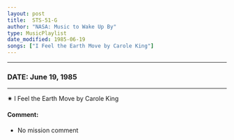 ```yaml
---
layout: post
title:  STS-51-G
author: "NASA: Music to Wake Up By"
type: MusicPlaylist
date_modified: 1985-06-19
songs: ["I Feel the Earth Move by Carole King"]
---
```


----
### DATE: June 19, 1985
----
✷ I Feel the Earth Move by Carole King

#### Comment:
* No mission comment



<br/>
<center>
	<a target="_blank"
	   href="https://twitter.com/intent/tweet?hashtags=Space,NASA,Playlist,NASAWakeupCalls,SpaceProgram&text={{ page.author}}, '{{ page.songs.first }}' {{ page.title }}, {{ page.date | date: '%B %d, %Y' }}. {{ site.url }}{{ page.url }}&via=nasawakeupcalls"><i class="fab fa-twitter" alt="Tweet this page" style="font-size: 1.3em;"></i></a>
	&nbsp; 	<i class="fas fa-user-astronaut" style="font-size: 1.5em;"></i> &nbsp;
    <a type="amzn" search="'I Feel the Earth Move by Carole King'" category="popular music">
    <i class="fab fa-amazon" style="font-size: 1.3em;"></i></a>
</center>

